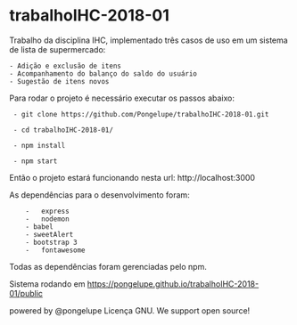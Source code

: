# trabalhoIHC-2018-01

Trabalho da disciplina IHC, implementado três casos de uso em um sistema de lista de supermercado:

    - Adição e exclusão de itens
    - Acompanhamento do balanço do saldo do usuário
    - Sugestão de itens novos

Para rodar o projeto é necessário executar os passos abaixo:

     - git clone https://github.com/Pongelupe/trabalhoIHC-2018-01.git

     - cd trabalhoIHC-2018-01/

     - npm install

     - npm start
Então o projeto estará funcionando nesta url:
    http://localhost:3000

As dependências para o desenvolvimento foram:

		-	express
		-	nodemon
		- babel
		- sweetAlert
		- bootstrap 3
		-	fontawesome

Todas as dependências foram gerenciadas pelo npm.

Sistema rodando em https://pongelupe.github.io/trabalhoIHC-2018-01/public

powered by @pongelupe
Licença GNU. We support open source!
